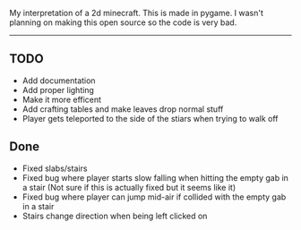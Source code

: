 My interpretation of a 2d minecraft. This is made in pygame.
I wasn't planning on making this open source so the code is very bad.

---
## TODO
  - Add documentation
  - Add proper lighting
  - Make it more efficent
  - Add crafting tables and make leaves drop normal stuff
  - Player gets teleported to the side of the stiars when trying to walk off

## Done
  - Fixed slabs/stairs
  - Fixed bug where player starts slow falling when hitting the empty gab in a stair (Not sure if this is actually fixed but it seems like it)
  - Fixed bug where player can jump mid-air if collided with the empty gab in a stair
  - Stairs change direction when being left clicked on
